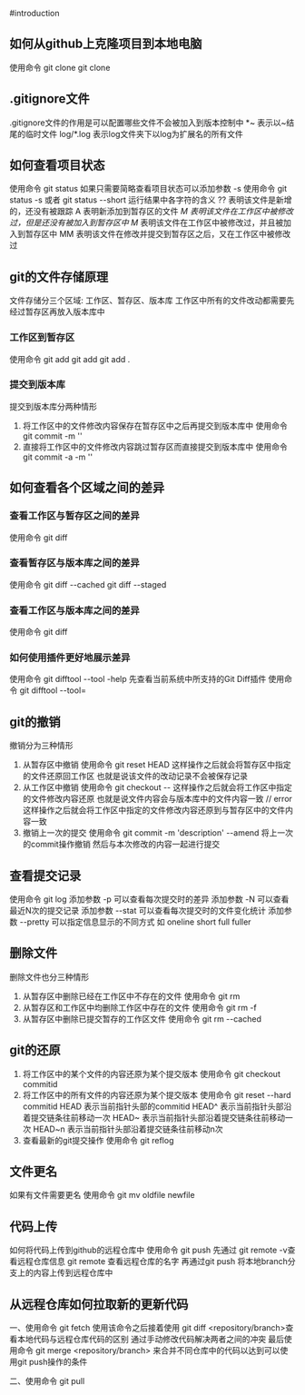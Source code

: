 #introduction
## 如何从github上克隆项目到本地电脑
使用命令 git clone
git clone <remote address>

## .gitignore文件
.gitignore文件的作用是可以配置哪些文件不会被加入到版本控制中
*~ 表示以~结尾的临时文件
log/\*.log 表示log文件夹下以log为扩展名的所有文件

## 如何查看项目状态
使用命令 git status
如果只需要简略查看项目状态可以添加参数 -s
使用命令 git status -s 或者 git status --short
运行结果中各字符的含义
?? 表明该文件是新增的，还没有被跟踪
A  表明新添加到暂存区的文件
_M 表明该文件在工作区中被修改过，但是还没有被加入到暂存区中
M_ 表明该文件在工作区中被修改过，并且被加入到暂存区中
MM 表明该文件在修改并提交到暂存区之后，又在工作区中被修改过


## git的文件存储原理
文件存储分三个区域: 工作区、暂存区、版本库
工作区中所有的文件改动都需要先经过暂存区再放入版本库中

### 工作区到暂存区
使用命令 git add
git add <file>
git add .

### 提交到版本库
提交到版本库分两种情形
1. 将工作区中的文件修改内容保存在暂存区中之后再提交到版本库中
使用命令 git commit -m ''
2. 直接将工作区中的文件修改内容跳过暂存区而直接提交到版本库中
使用命令 git commit -a -m ''

## 如何查看各个区域之间的差异
### 查看工作区与暂存区之间的差异
使用命令 git diff

### 查看暂存区与版本库之间的差异
使用命令 git diff --cached
        git diff --staged

### 查看工作区与版本库之间的差异
使用命令 git diff <branchName>

### 如何使用插件更好地展示差异
使用命令 git difftool --tool -help
先查看当前系统中所支持的Git Diff插件
使用命令 git difftool --tool=<plugin>


## git的撤销
撤销分为三种情形
1. 从暂存区中撤销
使用命令 git reset HEAD <file>
这样操作之后就会将暂存区中指定的文件还原回工作区 也就是说该文件的改动记录不会被保存记录
2. 从工作区中撤销
使用命令 git checkout -- <file>
这样操作之后就会将工作区中指定的文件修改内容还原 也就是说文件内容会与版本库中的文件内容一致 // error
这样操作之后就会将工作区中指定的文件修改内容还原到与暂存区中的文件内容一致
3. 撤销上一次的提交
使用命令 git commit -m 'description' --amend
将上一次的commit操作撤销 然后与本次修改的内容一起进行提交

## 查看提交记录
使用命令 git log
添加参数 -p 可以查看每次提交时的差异
添加参数 -N 可以查看最近N次的提交记录
添加参数 --stat 可以查看每次提交时的文件变化统计
添加参数 --pretty 可以指定信息显示的不同方式 如 oneline short full fuller

## 删除文件
删除文件也分三种情形
1. 从暂存区中删除已经在工作区中不存在的文件
使用命令 git rm <file>
2. 从暂存区和工作区中均删除工作区中存在的文件
使用命令 git rm -f <file>
3. 从暂存区中删除已提交暂存的工作区文件
使用命令 git rm --cached <file>

## git的还原
1. 将工作区中的某个文件的内容还原为某个提交版本
使用命令 git checkout commitid <file>
2. 将工作区中的所有文件的内容还原为某个提交版本
使用命令 git reset --hard commitid
HEAD 表示当前指针头部的commitid
HEAD^ 表示当前指针头部沿着提交链条往前移动一次
HEAD~ 表示当前指针头部沿着提交链条往前移动一次
HEAD~n 表示当前指针头部沿着提交链条往前移动n次
3. 查看最新的git提交操作
使用命令 git reflog

## 文件更名
如果有文件需要更名 使用命令 git mv oldfile newfile


## 代码上传
如何将代码上传到github的远程仓库中
使用命令 git push
先通过 git remote -v查看远程仓库信息
git remote 查看远程仓库的名字
再通过git push <repository> <branch>
将本地branch分支上的内容上传到远程仓库中

## 从远程仓库如何拉取新的更新代码
一、使用命令 git fetch
使用该命令之后接着使用 git diff <local-branch> <repository/branch>查看本地代码与远程仓库代码的区别
通过手动修改代码解决两者之间的冲突
最后使用命令 git merge <repository/branch> 来合并不同仓库中的代码以达到可以使用git push操作的条件

二、使用命令 git pull
